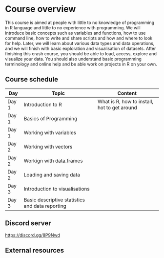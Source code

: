 # Course overview
This course is aimed at people with little to no knowledge of programming in R language and little to no experience with programming. We will introduce basic concepts such as variables and functions, how to use command line, how to write and share scripts and how and where to look for help. Later, we will learn about various data types and data operations, and we will finish with basic exploration and visualisation of datasets. After finishing this crash course, you should be able to load, access, explore and visualize your data. You should also understand basic programming terminology and online help and be able work on projects in R on your own.


## Course schedule

|Day   | Topic               | Content |
|----- | ------------------- | ----------------- |
|Day 1 | Introduction to R   | What is R, how to install, hot to get around|
|Day 1 | Basics of Programming  | |
|Day 1 | Working with variables | |
|Day 2 | Working with vectors | |
|Day 2 | Workign with data.frames | |
|Day 2 | Loading and saving data | |
|Day 3 | Introduction to visualisations | |
|Day 3 | Basic descriptive statistics and data reporting | |


## Discord server
https://discord.gg/8P9Nwd

## External resources